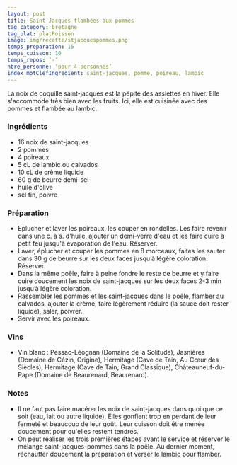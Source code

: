 ```yaml
---
layout: post
title: Saint-Jacques flambées aux pommes
tag_category: bretagne
tag_plat: platPoisson
image: img/recette/stjacquespommes.png
temps_preparation: 15
temps_cuisson: 10
temps_repos: ‘-‘
nbre_personne: ‘pour 4 personnes’
index_motClefIngredient: saint-jacques, pomme, poireau, lambic
---
```

La noix de coquille saint-jacques est la pépite des assiettes en hiver. Elle s'accommode très bien avec les fruits. Ici, elle est cuisinée avec des pommes et flambée au lambic.

### Ingrédients
* 16 noix de saint-jacques
* 2 pommes
* 4 poireaux
* 5 cL de lambic ou calvados
* 10 cL de crème liquide
* 60 g de beurre demi-sel
* huile d'olive
* sel fin, poivre

### Préparation
* Eplucher et laver les poireaux, les couper en rondelles. Les faire revenir dans une c. à s. d'huile, ajouter un demi-verre d'eau et les faire cuire à petit feu jusqu'à évaporation de l'eau. Réserver.
* Laver, éplucher et couper les pommes en 8 morceaux, faites les sauter dans 30 g de beurre sur les deux faces jusqu’à légère coloration. Réserver.
* Dans la même poêle, faire à peine fondre le reste de beurre et y faire cuire doucement les noix de saint-jacques sur les deux faces 2-3 min jusqu’à légère coloration.
* Rassembler les pommes et les saint-jacques dans le poêle, flamber au calvados, ajouter la crème, faire légèrement réduire (la sauce doit rester liquide), saler, poivrer.
* Servir avec les poireaux.

### Vins
* Vin blanc : Pessac-Léognan (Domaine de la Solitude), Jasnières (Domaine de Cézin, Origine), Hermitage (Cave de Tain, Au Cœur des Siècles), Hermitage (Cave de Tain, Grand Classique), Châteauneuf-du-Pape (Domaine de Beaurenard, Beaurenard).

### Notes
* Il ne faut pas faire macérer les noix de saint-jacques dans quoi que ce soit (eau, lait ou autre liquide). Elles gonflent trop en perdant de leur fermeté et beaucoup de leur goût. Leur cuisson doit être menée doucement pour qu'elles restent tendres.
* On peut réaliser les trois premières étapes avant le service et réserver le mélange saint-jacques-pommes dans la poêle. Au dernier moment, réchauffer doucement la préparation et verser le lambic pour flamber.  
